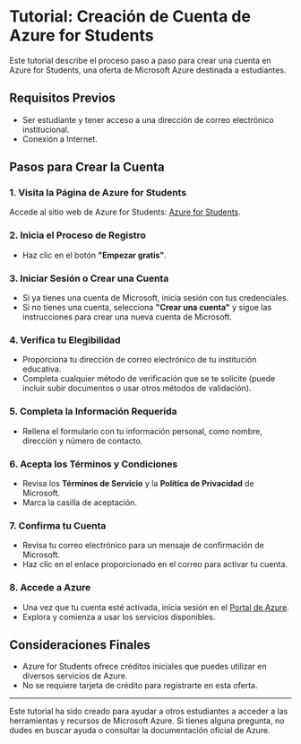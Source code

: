 # Tutorial: Creación de Cuenta de Azure for Students

Este tutorial describe el proceso paso a paso para crear una cuenta en Azure for Students, una oferta de Microsoft Azure destinada a estudiantes.

## Requisitos Previos

- Ser estudiante y tener acceso a una dirección de correo electrónico institucional.
- Conexión a Internet.

## Pasos para Crear la Cuenta

### 1. Visita la Página de Azure for Students

Accede al sitio web de Azure for Students: [Azure for Students](https://azure.microsoft.com/en-us/free/students/).

### 2. Inicia el Proceso de Registro

- Haz clic en el botón **"Empezar gratis"**.

### 3. Iniciar Sesión o Crear una Cuenta

- Si ya tienes una cuenta de Microsoft, inicia sesión con tus credenciales.
- Si no tienes una cuenta, selecciona **"Crear una cuenta"** y sigue las instrucciones para crear una nueva cuenta de Microsoft.

### 4. Verifica tu Elegibilidad

- Proporciona tu dirección de correo electrónico de tu institución educativa.
- Completa cualquier método de verificación que se te solicite (puede incluir subir documentos o usar otros métodos de validación).

### 5. Completa la Información Requerida

- Rellena el formulario con tu información personal, como nombre, dirección y número de contacto.

### 6. Acepta los Términos y Condiciones

- Revisa los **Términos de Servicio** y la **Política de Privacidad** de Microsoft.
- Marca la casilla de aceptación.

### 7. Confirma tu Cuenta

- Revisa tu correo electrónico para un mensaje de confirmación de Microsoft.
- Haz clic en el enlace proporcionado en el correo para activar tu cuenta.

### 8. Accede a Azure

- Una vez que tu cuenta esté activada, inicia sesión en el [Portal de Azure](https://portal.azure.com).
- Explora y comienza a usar los servicios disponibles.

## Consideraciones Finales

- Azure for Students ofrece créditos iniciales que puedes utilizar en diversos servicios de Azure.
- No se requiere tarjeta de crédito para registrarte en esta oferta.

---

Este tutorial ha sido creado para ayudar a otros estudiantes a acceder a las herramientas y recursos de Microsoft Azure. Si tienes alguna pregunta, no dudes en buscar ayuda o consultar la documentación oficial de Azure.
